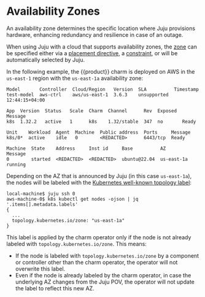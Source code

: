 # Availability Zones

An availability zone determines the specific location where Juju
provisions hardware, enhancing redundancy and resilience in case
of an outage.

When using Juju with a cloud that supports availability zones, the [zone]
can be specified either via a [placement directive], a [constraint], or
will be automatically selected by Juju.

In the following example, the {{product}} charm is deployed on AWS in the
`us-east-1` region with the `us-east-1a` availability zone:

```
Model       Controller  Cloud/Region   Version  SLA          Timestamp
test-model  aws-ctrl    aws/us-east-1  3.6.3    unsupported  12:44:15+04:00

App  Version  Status   Scale  Charm  Channel      Rev  Exposed  Message
k8s  1.32.2   active   1      k8s    1.32/stable  347  no       Ready

Unit    Workload  Agent  Machine  Public address  Ports     Message
k8s/0*  active    idle   0        <REDACTED>      6443/tcp  Ready

Machine  State    Address     Inst id     Base          AZ          Message
0        started  <REDACTED>  <REDACTED>  ubuntu@22.04  us-east-1a  running
```

Depending on the AZ that is announced by Juju (in this case `us-east-1a`),
the nodes will be labeled with the [Kubernetes well-known topology label]:

```
local-machine$ juju ssh 0
aws-machine-0$ k8s kubectl get nodes -ojson | jq '.items[].metadata.labels'
{
  ...
  topology.kubernetes.io/zone: "us-east-1a"
}
```

This label is applied by the charm operator only if the node is not already
labeled with `topology.kubernetes.io/zone`. This means:

- If the node is labeled with `topology.kubernetes.io/zone` by a component or
controller other than the charm operator, the operator will not overwrite
this label.
- Even if the node is already labeled by the charm operator, in case the
underlying AZ changes from the Juju POV, the operator will not update the
label to reflect this new AZ.

<!-- LINKS -->
[zone]: https://documentation.ubuntu.com/juju/latest/reference/zone/
[placement directive]: https://documentation.ubuntu.com/juju/latest/reference/placement-directive/#zone-zone
[constraint]: https://documentation.ubuntu.com/juju/latest/reference/constraint/#zones
[Kubernetes well-known topology label]: https://kubernetes.io/docs/reference/labels-annotations-taints/#topologykubernetesiozone
